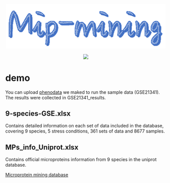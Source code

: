<p align="center">
  <img src="https://raw.githubusercontent.com/GlancerZ/Mipmining/main/Figure/logo.png" width="500">
</p>

<p align="center">
  <img src="https://raw.githubusercontent.com/GlancerZ/Mipmining/main/Figure/workflow.png" width="1000">
</p>

# demo
You can upload [phenodata](https://raw.githubusercontent.com/GlancerZ/Mipmining/main/GSE21341_result/phenodata.csv) we maked to run the sample data (GSE21341).  
The results were collected in GSE21341_results.  

9-species-GSE.xlsx  
---
Contains detailed information on each set of data included in the database, covering 9 species, 5 stress conditions, 361 sets of data and 8677 samples.  

MPs_info_Uniprot.xlsx  
---
Contains official microproteins information from 9 species in the uniprot database.

[Microprotein mining database](https://weilab.sjtu.edu.cn/mipmining/)
